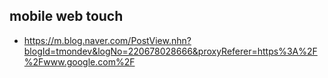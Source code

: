 ## mobile web touch
- https://m.blog.naver.com/PostView.nhn?blogId=tmondev&logNo=220678028666&proxyReferer=https%3A%2F%2Fwww.google.com%2F
